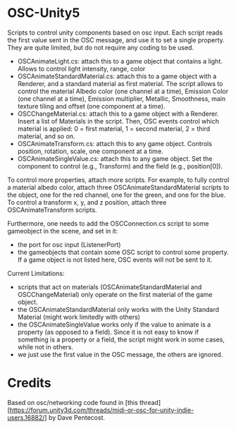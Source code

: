 # OSC-Unity5

Scripts to control unity components based on osc input. Each script reads the first value sent in the OSC message, and use it to set a single property. They are quite limited, but do not require any coding to be used.

- OSCAnimateLight.cs: attach this to a game object that contains a light. Allows to control light intensity, range, color
- OSCAnimateStandardMaterial.cs: attach this to a game object with a Renderer, and a standard material as first material. The script allows to control the material Albedo color (one channel at a time), Emission Color (one channel at a time), Emission multiplier, Metallic, Smoothness, main texture tiling and offset (one component at a time). 
- OSCChangeMaterial.cs: attach this to a game object with a Renderer. Insert a list of Materials in the script. Then, OSC events control which material is applied: 0 = first material, 1 = second material, 2 = third material, and so on.
- OSCAnimateTransform.cs: attach this to any game object. Controls position, rotation, scale, one component at a time.
- OSCAnimateSingleValue.cs: attach this to any game object. Set the component to control (e.g., Transform) and the field (e.g., position[0]).  

To control more properties, attach more scripts. For example, to fully control a material albedo color, attach three OSCAnimateStandardMaterial scripts to the object, one for the red channel, one for the green, and one for the blue. To control a transform x, y, and z position, attach three OSCAnimateTransform scripts.

Furthermore, one needs to add the OSCConnection.cs script to some gameobject in the scene, and set in it:
- the port for osc input (ListenerPort)
- the gameobjects that contain some OSC script to control some property. If a game object is not listed here, OSC events will not be sent to it.

Current Limitations:

- scripts that act on materials (OSCAnimateStandardMaterial and OSCChangeMaterial) only operate on the first material of the game object.
- the OSCAnimateStandardMaterial only works with the Unity Standard Material (might work limitedly with others)
- the OSCAnimateSingleValue works only if the value to animate is a property (as opposed to a field). Since it is not easy to know if something is a property or a field, the script might work in some cases, while not in others.
- we just use the first value in the OSC message, the others are ignored. 

# Credits

Based on osc/networking code found in [this thread][https://forum.unity3d.com/threads/midi-or-osc-for-unity-indie-users.16882/] by Dave Pentecost.
